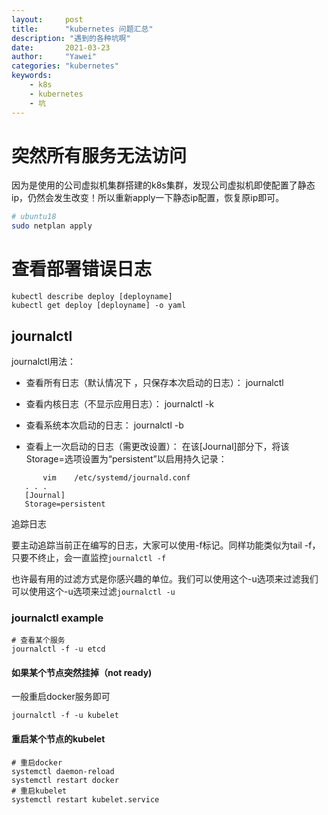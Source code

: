 ```yaml
---
layout:		post
title:		"kubernetes 问题汇总"
description: "遇到的各种坑啊"
date:		2021-03-23
author:		"Yawei"
categories: "kubernetes"
keywords:
    - k8s
    - kubernetes
    - 坑
---
```


# 突然所有服务无法访问
因为是使用的公司虚拟机集群搭建的k8s集群，发现公司虚拟机即使配置了静态ip，仍然会发生改变！所以重新apply一下静态ip配置，恢复原ip即可。
```bash
# ubuntu18
sudo netplan apply
```

# 查看部署错误日志
```
kubectl describe deploy [deployname]
kubectl get deploy [deployname] -o yaml
```

## journalctl
journalctl用法：

- 查看所有日志（默认情况下 ，只保存本次启动的日志）： journalctl 
- 查看内核日志（不显示应用日志）： journalctl -k 
- 查看系统本次启动的日志： journalctl -b

- 查看上一次启动的日志（需更改设置）：
 在该[Journal]部分下，将该Storage=选项设置为“persistent”以启用持久记录：
 ```
        vim    /etc/systemd/journald.conf
    . . .
    [Journal]
    Storage=persistent
```

追踪日志

要主动追踪当前正在编写的日志，大家可以使用-f标记。同样功能类似为tail -f，只要不终止，会一直监控`journalctl -f`

也许最有用的过滤方式是你感兴趣的单位。我们可以使用这个-u选项来过滤我们可以使用这个-u选项来过滤`journalctl -u`


### journalctl example
```
# 查看某个服务
journalctl -f -u etcd
```

#### 如果某个节点突然挂掉（not ready)

一般重启docker服务即可

```
journalctl -f -u kubelet
```


#### 重启某个节点的kubelet
```
# 重启docker
systemctl daemon-reload
systemctl restart docker
# 重启kubelet
systemctl restart kubelet.service
```
